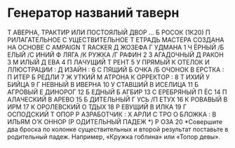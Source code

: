 # Генератор названий таверн

Т АВЕРНА, ТРАКТИР ИЛИ ПОСТОЯЛЫЙ ДВОР ...
Б РОСОК (1К20)
П РИЛАГАТЕЛЬНОЕ
С УЩЕСТВИТЕЛЬНОЕ
Т ЕТРАДЬ МАСТЕРА СОЗДАНА НА ОСНОВЕ
C AMPAIGN T RACKER Д ЖОЗЕФА Г УДМАНА
1 Ч ЁРНЫЙ /Б ЕЛЫЙ /С ИНИЙ Ф ЛЯГА /К РУЖКА /Г РАФИН 2 З АГАДОЧНЫЙ Д РАКОН 3 М ИЛЫЙ Д ЕВА 4 П ЛАЧУЩИЙ Т РЕНТ 5 У ПРЯМЫЙ К ОТЕЛОК И ЛЛЮСТРАЦИИ :
Д ИЗАЙН :
6 С ПЯЩИЙ Б ОЧКА /Б ОЧОНОК В ЕРСТКА : П ИТЕР Б РЕДЛИ
7 Ж УТКИЙ М АТРОНА К ОРРЕКТОР :
8 Т ИХИЙ У БИЙЦА 9 Г НЕВНЫЙ В ИВЕРНА 10 У СТАВШИЙ В ИСЕЛИЦА 11 Б АГРОВЫЙ Е ДИНОРОГ 12 Б ЕДНЫЙ Б АГБИР 13 С ЕРЕБРЯНЫЙ П ЁС 14 П АЛАЧЕСКИЙ В АРЕВО 15 Б ДИТЕЛЬНЫЙ Г УСЬ /П ЕТУХ 16 К РОВАВЫЙ В ИРМ 17 К ОРОЛЕВСКИЙ О ТДЫХ 18 Р ЕВУЩИЙ В ИЛКА 19 Г ОСПОДСКИЙ Т ОПОР
Р АЗРАБОТЧИК : Х АРЛИ С ТРО
О БЛОЖКА : В ИЛЬЯМ О’К ОННОР
(Р ОДИТЕЛЬНЫЙ ПАДЕЖ *)
Р ОЗА
20
*Совершите два броска по колонке существительных и
второй результат поставьте в родительный падеж.
Например, «Кружка гоблина» или «Топор девы».
